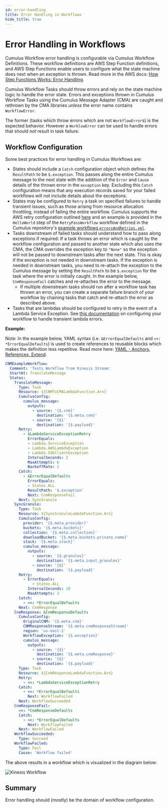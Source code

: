 ```yaml
---
id: error-handling
title: Error Handling in Workflows
hide_title: true
---
```


# Error Handling in Workflows

Cumulus Workflow error handling is configurable via Cumulus Workflow Definitions. These workflow definitions are AWS Step Function definitions, and AWS Step Functions enable users to configure what the state machine does next when an exception is thrown. Read more in the AWS docs: [How Step Functions Works: Error Handling](https://docs.aws.amazon.com/step-functions/latest/dg/concepts-error-handling.html).

Cumulus Workflow Tasks _should_ throw errors and rely on the state machine logic to handle the error state. Errors and exceptions thrown in Cumulus Workflow Tasks using the Cumulus Message Adapter (CMA) are caught and rethrown by the CMA libraries _unless_ the error name contains `WorkflowError`.

The former (tasks which throw errors which are not `WorkflowError`s) is the expected behavior. However a `WorklowError` can be used to handle errors that should _not_ result in task failure.

## Workflow Configuration

Some best practices for error handling in Cumulus Workflows are:

* States should include a `Catch` configuration object which defines the `ResultPath` to be `$.exception`. This passes along the entire Cumulus message to the next state with the addition of the `Error` and `Cause` details of the thrown error in the `exception` key. Excluding this `Catch` configuration means that any execution records saved for your failed workflows will not include details about the exceptions.
* States may be configured to `Retry` a task on specified failures to handle transient issues, such as those arising from resource allocation throttling, instead of failing the entire workflow. Cumulus supports the AWS retry configuration outlined [here](https://docs.aws.amazon.com/step-functions/latest/dg/amazon-states-language-errors.html#amazon-states-language-retrying-after-error) and an example is provided in the `HelloWorld` step of the `RetryPassWorkflow` workflow defined in the Cumulus repository's [example workflows `errorsAndRetries.yml`](https://github.com/nasa/cumulus/blob/master/example/workflows/errorsAndRetries.yml).
* Tasks downstream of failed tasks should understand how to pass along exceptions if required: If a task throws an error which is caught by the workflow configuration and passed to another state which also uses the CMA, the CMA overrides the exception key to `"None"` so the exception will not be passed to downstream tasks after the next state. This is okay if the exception is not needed in downstream tasks. If the exception is needed in downstream tasks, you need to re-attach the exception to the Cumulus message by setting the `ResultPath` to be `$.exception` for the task where the error is initially caught. In the example below, `CnmResponseFail` catches and re-attaches the error to the message.
  * If multiple downstream tasks should run after a workflow task has thrown an error, you can create a separate failure branch of your workflow by chaining tasks that catch and re-attach the error as described above.
* Tasks that are lambdas should be configured to retry in the event of a Lambda Service Exception. See [this documentation](https://docs.aws.amazon.com/step-functions/latest/dg/bp-lambda-serviceexception.html) on configuring your workflow to handle transient lambda errors.

**Example:**

Note: In the example below, YAML syntax (i.e. `&ErrorEqualDefaults` and `<<: *ErrorEqualDefaults`) is used to create references to reusable blocks which makes the definition less repetitive. Read more here: [YAML - Anchors, References, Extend](https://blog.daemonl.com/2016/02/yaml.html).

```yaml
CNMExampleWorkflow:
  Comment: 'Tests Workflow from Kinesis Stream'
  StartAt: TranslateMessage
  States:
    TranslateMessage:
      Type: Task
      Resource: ${CNMToCMALambdaFunction.Arn}
      CumulusConfig:
        cumulus_message:
          outputs:
            - source: '{$.cnm}'
              destination: '{$.meta.cnm}'
            - source: '{$}'
              destination: '{$.payload}'
      Retry:
        - &LambdaServiceExceptionRetry
          ErrorEquals:
          - Lambda.ServiceException
          - Lambda.AWSLambdaException
          - Lambda.SdkClientException
          IntervalSeconds: 2
          MaxAttempts: 6
          BackoffRate: 2
      Catch:
        - &ErrorEqualDefaults
          ErrorEquals:
          - States.ALL
          ResultPath: '$.exception'
          Next: CnmResponseFail
      Next: SyncGranule
    SyncGranule:
      Type: Task
      Resource: ${SyncGranuleLambdaFunction.Arn}
      CumulusConfig:
        provider: '{$.meta.provider}'
        buckets: '{$.meta.buckets}'
        collection: '{$.meta.collection}'
        downloadBucket: '{$.meta.buckets.private.name}'
        stack: '{$.meta.stack}'
        cumulus_message:
          outputs:
            - source: '{$.granules}'
              destination: '{$.meta.input_granules}'
            - source: '{$}'
              destination: '{$.payload}'
      Retry:
        - ErrorEquals:
            - States.ALL
          IntervalSeconds: 10
          MaxAttempts: 3
      Catch:
        - <<: *ErrorEqualDefaults
      Next: CnmResponse
    CnmResponse: &CnmResponseDefaults
      CumulusConfig:
        OriginalCNM: '{$.meta.cnm}'
        CNMResponseStream: '{$.meta.cnmResponseStream}'
        region: 'us-east-1'
        WorkflowException: '{$.exception}'
        cumulus_message:
          outputs:
            - source: '{$}'
              destination: '{$.meta.cnmResponse}'
            - source: '{$}'
              destination: '{$.payload}'
      Type: Task
      Resource: ${CnmResponseLambdaFunction.Arn}
      Retry:
        - <<: *LambdaServiceExceptionRetry
      Catch:
        - <<: *ErrorEqualDefaults
          Next: WorkflowFailed
      Next: WorkflowSucceeded
    CnmResponseFail:
      <<: *CnmResponseDefaults
      Catch:
        - <<: *ErrorEqualDefaults
          Next: WorkflowFailed
      Next: WorkflowFailed
    WorkflowSucceeded:
      Type: Succeed
    WorkflowFailed:
      Type: Fail
      Cause: 'Workflow failed'
```

The above results in a workflow which is visualized in the diagram below:

![Kinesis Workflow](assets/kinesis-workflow.png)

## Summary

Error handling should (mostly) be the domain of workflow configuration.
